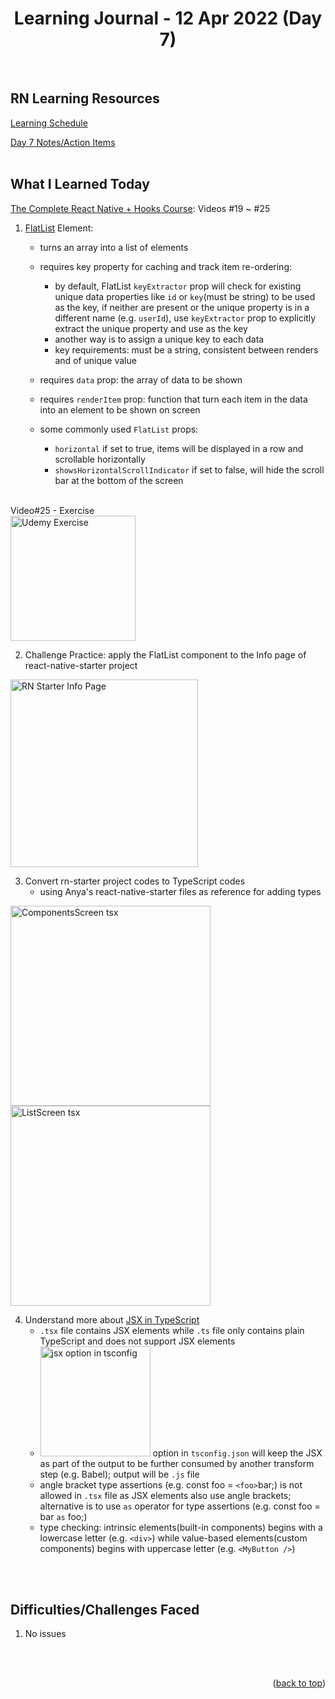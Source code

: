 <div id="top"></div>
<h1 align="center">Learning Journal - 12 Apr 2022 (Day 7)</h1>
<br />

## RN Learning Resources
[Learning Schedule](https://docs.google.com/document/d/1X1WgRPKxWwenKXswD5xHcuEZ4NFRj8EWmkCC8MLsBwg/edit)

[Day 7 Notes/Action Items](https://docs.google.com/document/d/1z9KJrfoGPsejG670rZVt088W6VCt1FyQbjMSf9n86aA/edit)
<br />
<br />

## What I Learned Today
[The Complete React Native + Hooks Course](https://nlbsg.udemy.com/course/the-complete-react-native-and-redux-course/learn/lecture/15706480#overview): Videos #19 ~ #25
1. [FlatList](https://reactnative.dev/docs/flatlist) Element:
    - turns an array into a list of elements
    - requires key property for caching and track item re-ordering:
      - by default, FlatList `keyExtractor` prop will check for existing unique data properties like `id` or `key`(must be string) to be used as the key, if neither are present or the unique property is in a different name (e.g. `userId`), use `keyExtractor` prop to explicitly extract the unique property and use as the key
      - another way is to assign a unique key to each data
      - key requirements: must be a string, consistent between renders and of unique value
    
    - requires `data` prop: the array of data to be shown
    - requires `renderItem` prop: function that turn each item in the data into an element to be shown on screen
    - some commonly used `FlatList` props:
      - `horizontal` if set to true, items will be displayed in a row and scrollable horizontally
      - `showsHorizontalScrollIndicator` if set to false, will hide the scroll bar at the bottom of the screen

<br />
Video#25 - Exercise
<br />
<img width="200" alt="Udemy Exercise" src="https://user-images.githubusercontent.com/97433108/162911396-e12a5574-ec83-4f9f-b73d-efca8ba375b9.jpeg">
<br />

2. Challenge Practice: apply the FlatList component to the Info page of react-native-starter project
<img width="300" alt="RN Starter Info Page" src="https://user-images.githubusercontent.com/97433108/162933671-978eff00-dc60-4309-81b4-223f8b59ae89.png">
<br />

3. Convert rn-starter project codes to TypeScript codes
    - using Anya's react-native-starter files as reference for adding types

<img width="320" alt="ComponentsScreen tsx" src="https://user-images.githubusercontent.com/97433108/162911850-db8b3174-8668-4c9a-b3c6-5bead10e040f.png">
<img width="320" alt="ListScreen tsx" src="https://user-images.githubusercontent.com/97433108/162911971-8d02e2f1-71da-4a08-a8aa-28b8148b2509.png">
<br />

4. Understand more about [JSX in TypeScript](https://www.typescriptlang.org/docs/handbook/jsx.html#basic-usage)
    - `.tsx` file contains JSX elements while `.ts` file only contains plain TypeScript and does not support JSX elements
    - <img width="176" alt="jsx option in tsconfig" src="https://user-images.githubusercontent.com/97433108/162915688-9bf5cd24-a4f1-41f2-b989-d1203a3db3be.png"> option in `tsconfig.json` will keep the JSX as part of the output to be further consumed by another transform step (e.g. Babel); output will be `.js` file
    - angle bracket type assertions (e.g. const foo = `<foo>`bar;) is not allowed in `.tsx` file as JSX elements also use angle brackets; alternative is to use `as` operator for type assertions (e.g. const foo = bar `as` foo;)
    - type checking: intrinsic elements(built-in components) begins with a lowercase letter (e.g. `<div>`) while value-based elements(custom components) begins with uppercase letter (e.g. `<MyButton />`)
<br />
<br />

## Difficulties/Challenges Faced
1. No issues
<br />
<br />

<p align="right">(<a href="#top">back to top</a>)</p>
